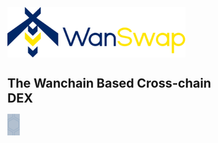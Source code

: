 <img src="_media/logo.png"
     style = "width:80%"
     />

# The Wanchain Based Cross-chain DEX




![](_media/hexagons.png)